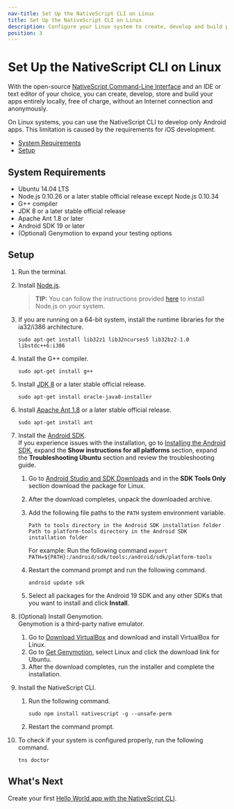 ```yaml
---
nav-title: Set Up the NativeScript CLI on Linux
title: Set Up the NativeScript CLI on Linux
description: Configure your Linux system to create, develop and build projects locally with NativeScript.
position: 3
---
```


# Set Up the NativeScript CLI on Linux

With the open-source [NativeScript Command-Line Interface][NativeScript CLI] and an IDE or text editor of your choice, you can create, develop, store and build your apps entirely locally, free of charge, without an Internet connection and anonymously.

On Linux systems, you can use the NativeScript CLI to develop only Android apps. This limitation is caused by the requirements for iOS development.

* [System Requirements](#system-requirements)
* [Setup](#setup)

## System Requirements

* Ubuntu 14.04 LTS
* Node.js 0.10.26 or a later stable official release except Node.js 0.10.34
* G++ compiler
* JDK 8 or a later stable official release
* Apache Ant 1.8 or later
* Android SDK 19 or later
* (Optional) Genymotion to expand your testing options

## Setup

1. Run the terminal.
1. Install [Node.js](http://nodejs.org).

    > **TIP:** You can follow the instructions provided [here](https://github.com/joyent/node/wiki/Installing-Node.js-via-package-manager) to install Node.js on your system.
    
1. If you are running on a 64-bit system, install the runtime libraries for the ia32/i386 architecture.

    ```Shell
    sudo apt-get install lib32z1 lib32ncurses5 lib32bz2-1.0 libstdc++6:i386
    ```
1. Install the G++ compiler.

    ```Shell
    sudo apt-get install g++
    ```
1. Install [JDK 8](http://www.oracle.com/technetwork/java/javase/downloads/index.html) or a later stable official release.
    
    ```Shell
    sudo apt-get install oracle-java8-installer
    ```
1. Install [Apache Ant 1.8](http://ant.apache.org/bindownload.cgi) or a later stable official release.
    
    ```Shell
    sudo apt-get install ant
    ```
1. Install the [Android SDK](http://developer.android.com/sdk/index.html).<br/>If you experience issues with the installation, go to [Installing the Android SDK](https://developer.android.com/sdk/installing/index.html?pkg=tools), expand the **Show instructions for all platforms** section, expand the **Troubleshooting Ubuntu** section and review the troubleshooting guide.
    1. Go to [Android Studio and SDK Downloads](https://developer.android.com/sdk/index.html#Other) and in the **SDK Tools Only** section download the package for Linux.
    1. After the download completes, unpack the downloaded archive.
    1. Аdd the following file paths to the `PATH` system environment variable.

        ```
        Path to tools directory in the Android SDK installation folder
        Path to platform-tools directory in the Android SDK installation folder
        ```

        For example: Run the following command `export PATH=${PATH}:/android/sdk/tools:/android/sdk/platform-tools`
    1. Restart the command prompt and run the following command.

        ```
        android update sdk
        ```
    1. Select all packages for the Android 19 SDK and any other SDKs that you want to install and click **Install**.
1. (Optional) Install Genymotion.<br/>Genymotion is a third-party native emulator.
    1. Go to [Download VirtualBox](https://www.virtualbox.org/wiki/Downloads) and download and install VirtualBox for Linux.
    1. Go to [Get Genymotion](https://www.genymotion.com/#!/download), select Linux and click the download link for Ubuntu.
    1. After the download completes, run the installer and complete the installation.
1. Install the NativeScript CLI.
    1. Run the following command. 
    
        ```Shell
        sudo npm install nativescript -g --unsafe-perm
        ```
    1. Restart the command prompt.
1. To check if your system is configured properly, run the following command.

    ```Shell
    tns doctor
    ```

## What's Next

Create your first [Hello World app with the NativeScript CLI](../../hello-world/hello-world-ns-cli.md).

[NativeScript CLI]: https://www.npmjs.com/package/nativescript
